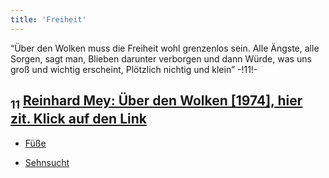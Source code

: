 ```yaml
---
title: 'Freiheit'
---
```


“Über den Wolken muss die Freiheit wohl grenzenlos sein. Alle Ängste, alle Sorgen, sagt man, Blieben darunter verborgen und dann Würde, was uns groß und wichtig erscheint, Plötzlich nichtig und klein” -!11!-
## <sub class="subscript">**11**</sub> [Reinhard Mey: Über den Wolken [1974], hier zit. Klick auf den Link](https://www.reinhard-mey.de/wp-content/uploads/2021/02/Reinhard-Mey-Textsammlung-14.Auflage.pdf)

* [Füße](Feet_de)

* [Sehnsucht](Longing_de)

